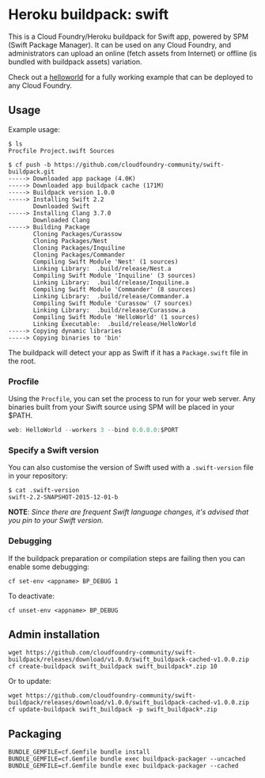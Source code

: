 Heroku buildpack: swift
=======================

This is a Cloud Foundry/Heroku buildpack for Swift app, powered by SPM (Swift Package Manager). It can be used on any Cloud Foundry, and administrators can upload an online (fetch assets from Internet) or offline (is bundled with buildpack assets) variation.

Check out a [helloworld](https://github.com/kylef/Curassow-example-helloworld) for a fully working example that can be deployed to any Cloud Foundry.

Usage
-----

Example usage:

```shell
$ ls
Procfile Project.swift Sources

$ cf push -b https://github.com/cloudfoundry-community/swift-buildpack.git
-----> Downloaded app package (4.0K)
-----> Downloaded app buildpack cache (171M)
-----> Buildpack version 1.0.0
-----> Installing Swift 2.2
       Downloaded Swift
-----> Installing Clang 3.7.0
       Downloaded Clang
-----> Building Package
       Cloning Packages/Curassow
       Cloning Packages/Nest
       Cloning Packages/Inquiline
       Cloning Packages/Commander
       Compiling Swift Module 'Nest' (1 sources)
       Linking Library:  .build/release/Nest.a
       Compiling Swift Module 'Inquiline' (3 sources)
       Linking Library:  .build/release/Inquiline.a
       Compiling Swift Module 'Commander' (8 sources)
       Linking Library:  .build/release/Commander.a
       Compiling Swift Module 'Curassow' (7 sources)
       Linking Library:  .build/release/Curassow.a
       Compiling Swift Module 'HelloWorld' (1 sources)
       Linking Executable:  .build/release/HelloWorld
-----> Copying dynamic libraries
-----> Copying binaries to 'bin'
```

The buildpack will detect your app as Swift if it has a `Package.swift` file in the root.

### Procfile

Using the `Procfile`, you can set the process to run for your web server. Any binaries built from your Swift source using SPM will be placed in your $PATH.

```swift
web: HelloWorld --workers 3 --bind 0.0.0.0:$PORT
```

### Specify a Swift version

You can also customise the version of Swift used with a `.swift-version` file in your repository:

```shell
$ cat .swift-version
swift-2.2-SNAPSHOT-2015-12-01-b
```

**NOTE**: *Since there are frequent Swift language changes, it's advised that you pin to your Swift version.*

### Debugging

If the buildpack preparation or compilation steps are failing then you can enable some debugging:

```
cf set-env <appname> BP_DEBUG 1
```

To deactivate:

```
cf unset-env <appname> BP_DEBUG
```

Admin installation
------------------

```
wget https://github.com/cloudfoundry-community/swift-buildpack/releases/download/v1.0.0/swift_buildpack-cached-v1.0.0.zip
cf create-buildpack swift_buildpack swift_buildpack*.zip 10
```

Or to update:

```
wget https://github.com/cloudfoundry-community/swift-buildpack/releases/download/v1.0.0/swift_buildpack-cached-v1.0.0.zip
cf update-buildpack swift_buildpack -p swift_buildpack*.zip
```

Packaging
---------

```
BUNDLE_GEMFILE=cf.Gemfile bundle install
BUNDLE_GEMFILE=cf.Gemfile bundle exec buildpack-packager --uncached
BUNDLE_GEMFILE=cf.Gemfile bundle exec buildpack-packager --cached
```
